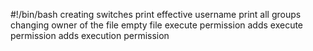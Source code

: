 #!/bin/bash
creating switches
print effective username
print all groups
changing owner of the file
empty file
execute permission
adds execute permission
adds execution permission
